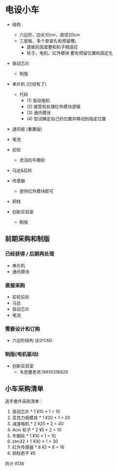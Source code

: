 # 电设小车

- 结构 
    - 六边形，边长10cm，直径20cm
    - 三层板，多个安装孔和预留槽。
        - 底板的高度要和轮子相适应
        - 轮子，电机，红外模块 要有预留位置和固定孔
- 驱动芯片 
    - 制版 
- 单片机 (已经有了)
    - 代码 
        - (1) 驱动电机
        - (2) 接受和处理红外模块逻辑
        - (3) 通讯模块
        - (4) 尝试确定自己的位置并移动到指定位置         
- 通讯板 (重置版) 
- 电池  
- 前轮 
    - 灵活的牛眼轮
- 马达&后轮 
- 传感器
    - 提供红外模块即可
- 铜柱  


- 创新实验室 
    - 制版 


## 前期采购和制版

### 已经获得 / 后期再处理

- 单片机
- 通讯模块

### 直接采购

- 前轮后轮  
- 马达  
- 驱动芯片 
- 电池

### 需要设计和订购

- 六边形结构 设计CAD

### 制版(电机驱动)

- 创新实验室
    - 韦思健老师,18610316829

## 小车采购清单

选手套件采购清单：

1. 驱动芯片 * 1         ¥10 * 1 = 10
2. 亚克力板模具 * 1      ¥20 * 1 = 20
3. 减速电机 * 2         ¥20 * 2 = 40
4. 4cm 轮子 * 2         ¥5 * 2 = 10
5. 牛眼轮 * 1           ¥10 * 1 = 10
6. stm32 * 1           ¥30 * 1 = 30
7. 红外传感器 * 8       ¥2 * 8 = 16
8. 铜柱若干             ¥5 

共计 ¥136
